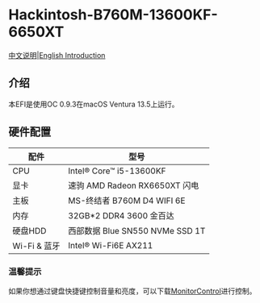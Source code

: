 # Hackintosh-B760M-13600KF-6650XT

[中文说明](https://github.com/cxyzhangbin/Hackintosh-B760M-13600KF-6650XT/blob/master/README_zh.md)|[English Introduction](https://github.com/cxyzhangbin/Hackintosh-B760M-13600KF-6650XT/blob/master/README.md)

## 介绍

本EFI是使用OC 0.9.3在macOS Ventura 13.5上运行。

## 硬件配置

| 配件         | 型号                            |
| ------------ | ------------------------------- |
| CPU          | Intel® Core™ i5-13600KF         |
| 显卡         | 速驹 AMD Radeon RX6650XT 闪电   |
| 主板         | MS-终结者 B760M D4 WIFI 6E      |
| 内存         | 32GB*2 DDR4 3600 金百达         |
| 硬盘HDD      | 西部数据 Blue SN550 NVMe SSD 1T |
| Wi-Fi & 蓝牙 | Intel® Wi-Fi6E AX211            |

### 温馨提示

如果你想通过键盘快捷键控制音量和亮度，可以下载[MonitorControl](https://github.com/MonitorControl/MonitorControl)进行控制。